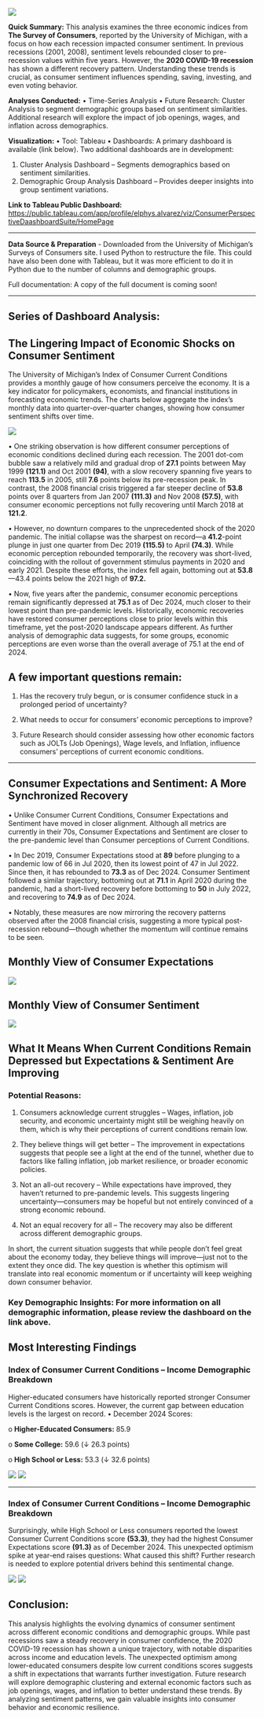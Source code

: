 ![](images/EconomicRecoveryBanner.png)

**Quick Summary:** This analysis examines the three economic indices from **The Survey of Consumers**, reported by the University of Michigan, with a focus on how each recession impacted consumer sentiment. In previous recessions (2001, 2008), sentiment levels rebounded closer to pre-recession values within five years. However, the **2020 COVID-19 recession** has shown a different recovery pattern. Understanding these trends is crucial, as consumer sentiment influences spending, saving, investing, and even voting behavior.

**Analyses Conducted:** 
•	Time-Series Analysis
•	Future Research: Cluster Analysis to segment demographic groups based on sentiment similarities. Additional research will explore the impact of job openings, wages, and inflation across demographics.

**Visualization:** 
•	Tool: Tableau
•	Dashboards: A primary dashboard is available (link below). Two additional dashboards are in development:
1.	Cluster Analysis Dashboard – Segments demographics based on sentiment similarities.
2.	Demographic Group Analysis Dashboard – Provides deeper insights into group sentiment variations.

**Link to Tableau Public Dashboard:** https://public.tableau.com/app/profile/elphys.alvarez/viz/ConsumerPerspectiveDaashboardSuite/HomePage

________________________________________

**Data Source & Preparation** - Downloaded from the University of Michigan’s Surveys of Consumers site. I used Python to restructure the file. This could have also been done with Tableau, but it was more efficient to do it in Python due to the number of columns and demographic groups. 

Full documentation: A copy of the full document is coming soon! 
________________________________________
## Series of Dashboard Analysis: 
## The Lingering Impact of Economic Shocks on Consumer Sentiment
The University of Michigan’s Index of Consumer Current Conditions provides a monthly gauge of how consumers perceive the economy. 
It is a key indicator for policymakers, economists, and financial institutions in forecasting economic trends. 
The charts below aggregate the index’s monthly data into quarter-over-quarter changes, showing how consumer sentiment shifts over time.

![](images/ICC_overall2.png)

•	One striking observation is how different consumer perceptions of economic conditions declined during each recession. The 2001 dot-com bubble saw a relatively mild and gradual drop of **27.1** points between May 1999 **(121.1)** and Oct 2001 **(94)**, with a slow recovery spanning five years to reach **113.5** in 2005, still **7.6** points below its pre-recession peak. In contrast, the 2008 financial crisis triggered a far steeper decline of **53.8** points over 8 quarters from Jan 2007 **(111.3)** and Nov 2008 **(57.5)**, with consumer economic perceptions not fully recovering until March 2018 at **121.2**.

•	However, no downturn compares to the unprecedented shock of the 2020 pandemic. The initial collapse was the sharpest on record—a **41.2**-point plunge in just one quarter from Dec 2019 **(115.5)** to April **(74.3)**. While economic perception rebounded temporarily, the recovery was short-lived, coinciding with the rollout of government stimulus payments in 2020 and early 2021. Despite these efforts, the index fell again, bottoming out at **53.8** —43.4 points below the 2021 high of **97.2.**

•	Now, five years after the pandemic, consumer economic perceptions remain significantly depressed at **75.1** as of Dec 2024, much closer to their lowest point than pre-pandemic levels. Historically, economic recoveries have restored consumer perceptions close to prior levels within this timeframe, yet the post-2020 landscape appears different. As further analysis of demographic data suggests, for some groups, economic perceptions are even worse than the overall average of 75.1 at the end of 2024.

## A few important questions remain: 

1. Has the recovery truly begun, or is consumer confidence stuck in a prolonged period of uncertainty?
   
2.	What needs to occur for consumers’ economic perceptions to improve?
   
3.	Future Research should consider assessing how other economic factors such as  JOLTs (Job Openings), Wage levels, and Inflation, influence consumers’ perceptions of current economic conditions.

________________________________________

## Consumer Expectations and Sentiment: A More Synchronized Recovery
•	Unlike Consumer Current Conditions, Consumer Expectations and Sentiment have moved in closer alignment. Although all metrics are currently in their 70s, Consumer Expectations and Sentiment are closer to the pre-pandemic level than Consumer perceptions of Current Conditions. 

•	In Dec 2019, Consumer Expectations stood at **89** before plunging to a pandemic low of 66 in Jul 2020, then its lowest point of 47 in Jul 2022. Since then, it has rebounded to **73.3** as of Dec 2024. Consumer Sentiment followed a similar trajectory, bottoming out at **71.1** in April 2020 during the pandemic, had a short-lived recovery before bottoming to **50** in July 2022, and recovering to **74.9** as of Dec 2024.

•	Notably, these measures are now mirroring the recovery patterns observed after the 2008 financial crisis, suggesting a more typical post-recession rebound—though whether the momentum will continue remains to be seen. 

## Monthly View of Consumer Expectations
![](images/ICE_overall.PNG)

## Monthly View of Consumer Sentiment
![](images/ICS_overall.PNG)

## What It Means When Current Conditions Remain Depressed but Expectations & Sentiment Are Improving
### Potential Reasons:

1.	Consumers acknowledge current struggles – Wages, inflation, job security, and economic uncertainty might still be weighing heavily on them, which is why their perceptions of current conditions remain low.

2.	They believe things will get better – The improvement in expectations suggests that people see a light at the end of the tunnel, whether due to factors like falling inflation, job market resilience, or broader economic policies.

3.	Not an all-out recovery – While expectations have improved, they haven’t returned to pre-pandemic levels. This suggests lingering uncertainty—consumers may be hopeful but not entirely convinced of a strong economic rebound.

4.	Not an equal recovery for all – The recovery may also be different across different demographic groups.
   
In short, the current situation suggests that while people don’t feel great about the economy today, they believe things will improve—just not to the extent they once did. 
The key question is whether this optimism will translate into real economic momentum or if uncertainty will keep weighing down consumer behavior.

### Key Demographic Insights: For more information on all demographic information, please review the dashboard on the link above.    
## Most Interesting Findings
### Index of Consumer Current Conditions – Income Demographic Breakdown
Higher-educated consumers have historically reported stronger Consumer Current Conditions scores. However, the current gap between education levels is the largest on record.
•	December 2024 Scores:

   o	**Higher-Educated Consumers:** 85.9
   
   o	**Some College:** 59.6 (↓ 26.3 points)
   
   o	**High School or Less:** 53.3 (↓ 32.6 points)

![](images/ICC_Recents.png)
![](images/ICC_Edu.png)

________________________________________

### Index of Consumer Current Conditions – Income Demographic Breakdown
Surprisingly, while High School or Less consumers reported the lowest Consumer Current Conditions score **(53.3)**, they had the highest Consumer Expectations score **(91.3)** as of December 2024.
This unexpected optimism spike at year-end raises questions: What caused this shift? Further research is needed to explore potential drivers behind this sentimental change.

![](images/ICE_EDU2.PNG)
![](images/ICE_Edu.png)

## Conclusion: 
This analysis highlights the evolving dynamics of consumer sentiment across different economic conditions and demographic groups. While past recessions saw a steady recovery in consumer confidence, the 2020 COVID-19 recession has shown a unique trajectory, with notable disparities across income and education levels. The unexpected optimism among lower-educated consumers despite low current conditions scores suggests a shift in expectations that warrants further investigation. Future research will explore demographic clustering and external economic factors such as job openings, wages, and inflation to better understand these trends. By analyzing sentiment patterns, we gain valuable insights into consumer behavior and economic resilience.


